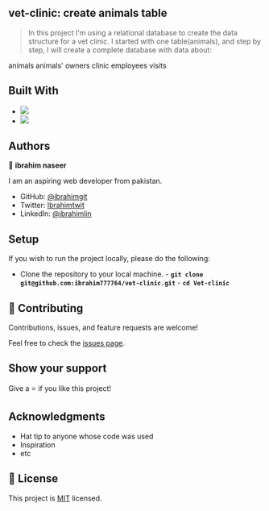 ## vet-clinic: create animals table


> In this project I'm using a relational database to create the data structure for a vet clinic. I started with one table(animals), and step by step, I will create a complete database with data about:

animals
animals' owners
clinic employees
visits

## Built With

- ![](https://img.shields.io/badge/Github-blueviolet)
- ![](https://img.shields.io/badge/PostgreSQL-blue)


## Authors

👤 **ibrahim naseer**

I am an aspiring web developer from pakistan.
- GitHub: [@ibrahimgit](https://github.com/ibrahim777764)
- Twitter: [Ibrahimtwit](https://twitter.com/Ibrahim66650696)
- LinkedIn: [@ibrahimlin](https://www.linkedin.com/in/ibrahim-naseer-215667225/)

## Setup

If you wish to run the project locally, please do the following:

- Clone the repository to your local machine. - **`git clone git@github.com:ibrahim777764/vet-clinic.git`** - **`cd Vet-clinic`**


## 🤝 Contributing

Contributions, issues, and feature requests are welcome!

Feel free to check the [issues page](../../issues/).

## Show your support

Give a ⭐️ if you like this project!

## Acknowledgments

- Hat tip to anyone whose code was used
- Inspiration
- etc

## 📝 License

This project is [MIT](./MIT.md) licensed.

